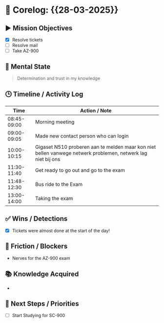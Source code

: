 # 🧠 Corelog: {{28-03-2025}}

## ▶️ Mission Objectives
- [x] Resolve tickets
- [ ] Resolve mail
- [ ] Take AZ-900

## 🧠 Mental State
> Determination and trust in my knowledge

## 🕒 Timeline / Activity Log
| Time       | Action / Note                          |
|------------|----------------------------------------|
| 08:45-09:00| Morning meeting |
| 09:00-09:05| Made new contact person who can login |
| 10:00-10:15| Gigaset N510 proberen aan te melden maar kon niet bellen vanwege netwerk problemen, netwerk lag niet bij ons |
| 11:30-11:40| Get ready to go out and go to the exam |
| 11:48-12:30| Bus ride to the Exam | 
| 13:00-14:00| Taking the exam |

## ✅ Wins / Detections
- [x] Tickets were almost done at the start of the day!

## 🛑 Friction / Blockers
- Nerves for the AZ-900 exam

## 📚 Knowledge Acquired
- 

## 🧭 Next Steps / Priorities
- [ ] Start Studying for SC-900

